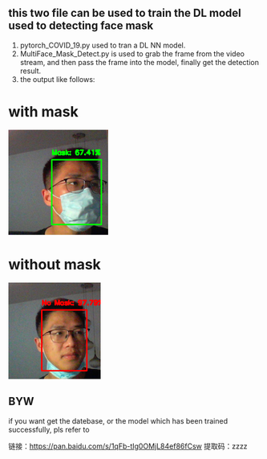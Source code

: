 ## this two file can be used to train the DL model used to detecting face mask
1. pytorch_COVID_19.py used to tran a DL NN model.
2. MultiFace_Mask_Detect.py is used to grab the frame from the video stream, and then pass the frame into the model, finally get the detection result.
3. the output like follows:
# with mask
![image](https://github.com/HowieWang1/develop-tools/blob/develop/face_mast_detection/show_frame_with_mask.png)
# without mask
![image](https://github.com/HowieWang1/develop-tools/blob/develop/face_mast_detection/show_frame_without_mask.png)

## BYW
if you want get the datebase, or the model which has been trained successfully, pls refer to

链接：https://pan.baidu.com/s/1qFb-tIg0OMjL84ef86fCsw 
提取码：zzzz
